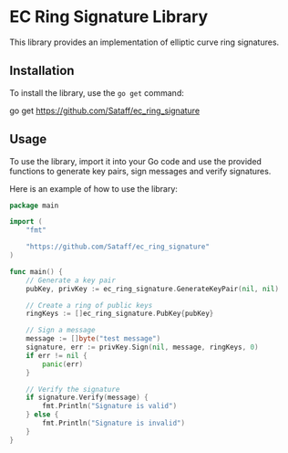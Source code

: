 # EC Ring Signature Library

This library provides an implementation of elliptic curve ring signatures.

## Installation

To install the library, use the `go get` command:

go get https://github.com/Sataff/ec_ring_signature


## Usage

To use the library, import it into your Go code and use the provided functions to generate key pairs, sign messages and verify signatures.

Here is an example of how to use the library:

```go
package main

import (
	"fmt"

	"https://github.com/Sataff/ec_ring_signature"
)

func main() {
	// Generate a key pair
	pubKey, privKey := ec_ring_signature.GenerateKeyPair(nil, nil)

	// Create a ring of public keys
	ringKeys := []ec_ring_signature.PubKey{pubKey}

	// Sign a message
	message := []byte("test message")
	signature, err := privKey.Sign(nil, message, ringKeys, 0)
	if err != nil {
		panic(err)
	}

	// Verify the signature
	if signature.Verify(message) {
		fmt.Println("Signature is valid")
	} else {
		fmt.Println("Signature is invalid")
	}
}